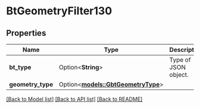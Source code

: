 # BtGeometryFilter130

## Properties

Name | Type | Description | Notes
------------ | ------------- | ------------- | -------------
**bt_type** | Option<**String**> | Type of JSON object. | [optional]
**geometry_type** | Option<[**models::GbtGeometryType**](GBTGeometryType.md)> |  | [optional]

[[Back to Model list]](../README.md#documentation-for-models) [[Back to API list]](../README.md#documentation-for-api-endpoints) [[Back to README]](../README.md)


